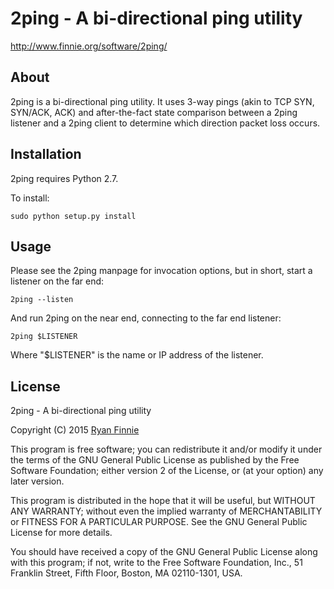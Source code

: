 # 2ping - A bi-directional ping utility

http://www.finnie.org/software/2ping/

## About

2ping is a bi-directional ping utility.
It uses 3-way pings (akin to TCP SYN, SYN/ACK, ACK) and after-the-fact state comparison between a 2ping listener and a 2ping client to determine which direction packet loss occurs.

## Installation

2ping requires Python 2.7.

To install:

    sudo python setup.py install

## Usage

Please see the 2ping manpage for invocation options, but in short, start a listener on the far end:

    2ping --listen

And run 2ping on the near end, connecting to the far end listener:

    2ping $LISTENER

Where "$LISTENER" is the name or IP address of the listener.

## License

2ping - A bi-directional ping utility

Copyright (C) 2015 [Ryan Finnie](http://www.finnie.org/)

This program is free software; you can redistribute it and/or
modify it under the terms of the GNU General Public License
as published by the Free Software Foundation; either version 2
of the License, or (at your option) any later version.

This program is distributed in the hope that it will be useful,
but WITHOUT ANY WARRANTY; without even the implied warranty of
MERCHANTABILITY or FITNESS FOR A PARTICULAR PURPOSE.  See the
GNU General Public License for more details.

You should have received a copy of the GNU General Public License
along with this program; if not, write to the Free Software
Foundation, Inc., 51 Franklin Street, Fifth Floor, Boston, MA
02110-1301, USA.

